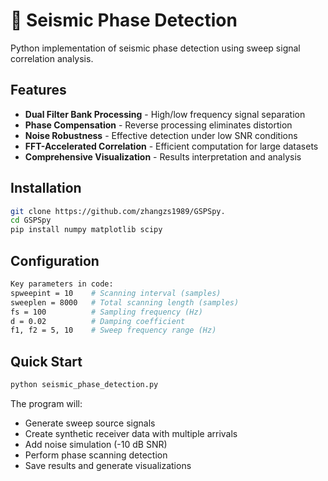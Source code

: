 # 🌋 Seismic Phase Detection

Python implementation of seismic phase detection using sweep signal correlation analysis.

## Features

- **Dual Filter Bank Processing** - High/low frequency signal separation
- **Phase Compensation** - Reverse processing eliminates distortion  
- **Noise Robustness** - Effective detection under low SNR conditions
- **FFT-Accelerated Correlation** - Efficient computation for large datasets
- **Comprehensive Visualization** - Results interpretation and analysis

## Installation

```bash
git clone https://github.com/zhangzs1989/GSPSpy.
cd GSPSpy
pip install numpy matplotlib scipy
```
## Configuration
```bash
Key parameters in code:
spweepint = 10    # Scanning interval (samples)
sweeplen = 8000   # Total scanning length (samples)
fs = 100          # Sampling frequency (Hz)
d = 0.02          # Damping coefficient
f1, f2 = 5, 10    # Sweep frequency range (Hz)
```
## Quick Start
```bash
python seismic_phase_detection.py
```
The program will:
- Generate sweep source signals
- Create synthetic receiver data with multiple arrivals
- Add noise simulation (-10 dB SNR)
- Perform phase scanning detection
- Save results and generate visualizations
